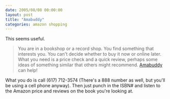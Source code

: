 ```yaml
---
date: 2005/08/08 00:00:00
layout: post
title: "Amabuddy"
categories: amazon shopping
---
```


This seems useful.

> You are in a bookshop or a record shop. You find something that interests you. You can't decide whether to buy it now or online later. What you need is a price check and a quick review, perhaps some ideas of something similar that others might recommend. [Amabuddy](http://www.amabuddy.com) can help!

What you do is call (617) 712-3574 (There's a 888 number as well, but you'll be using a cell phone anyway). Then just punch in the ISBN# and listen to the Amazon price and reviews on the book you're looking at.
